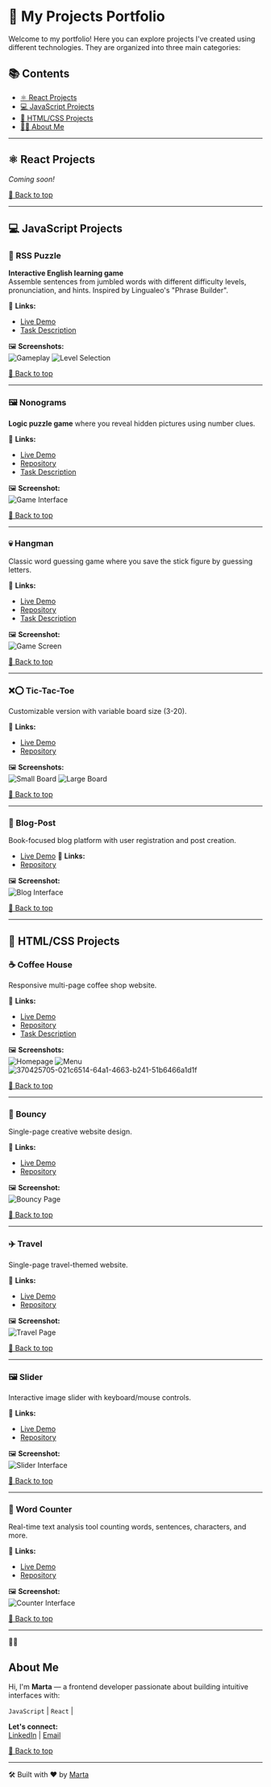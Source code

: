 # 🚀 My Projects Portfolio

Welcome to my portfolio! Here you can explore projects I've created using different technologies. They are organized into three main categories:

## 📚 Contents

- [⚛️ React Projects](#-react-projects)
- [💻 JavaScript Projects](#-javascript-projects)
- [🎨 HTML/CSS Projects](#-htmlcss-projects)
- [🙋‍♀️ About Me](#about-me)

---

## ⚛️ React Projects
*Coming soon!*  

[🔼 Back to top](#-my-projects-portfolio)

---

## 💻 JavaScript Projects

### 🧩 RSS Puzzle
**Interactive English learning game**  
Assemble sentences from jumbled words with different difficulty levels, pronunciation, and hints. Inspired by Lingualeo's "Phrase Builder".

🔗 **Links:**  
- [Live Demo](https://rolling-scopes-school.github.io/marta109-JSFE2023Q4/rss-puzzle/index.html)
- [Task Description](https://github.com/rolling-scopes-school/tasks/tree/master/stage2/tasks/puzzle)

🖼️ **Screenshots:**  
![Gameplay](https://github.com/rolling-scopes-school/marta109-JSFE2023Q4/assets/71411783/14c75b29-a6ab-4fbd-80ef-7e456c8da5ad)
![Level Selection](https://github.com/rolling-scopes-school/marta109-JSFE2023Q4/assets/71411783/a58ab87d-e6ce-4ef8-a3e3-59181d962f5f)

[🔼 Back to top](#-my-projects-portfolio)

---

### 🖼️ Nonograms
**Logic puzzle game** where you reveal hidden pictures using number clues.

🔗 **Links:**  
- [Live Demo](https://rolling-scopes-school.github.io/marta109-JSFE2023Q4/nonograms/index.html)
- [Repository](https://github.com/Marta109/Nonograms)
- [Task Description](https://github.com/rolling-scopes-school/tasks/tree/master/tasks/nonograms)

🖼️ **Screenshot:**  
![Game Interface](https://github.com/rolling-scopes-school/marta109-JSFE2023Q4/assets/71411783/4d93dee3-12ad-4ef8-80a8-b6f355af06f3)

[🔼 Back to top](#-my-projects-portfolio)

---

### 💀 Hangman
Classic word guessing game where you save the stick figure by guessing letters.

🔗 **Links:**  
- [Live Demo](https://rolling-scopes-school.github.io/marta109-JSFE2023Q4/hangman/index.html)
- [Repository](https://github.com/Marta109/Hangman)
- [Task Description](https://github.com/rolling-scopes-school/tasks/tree/master/stage1/tasks/hangman)  

🖼️ **Screenshot:**  
![Game Screen](https://github.com/rolling-scopes-school/marta109-JSFE2023Q4/assets/71411783/4b80f1a1-b46e-43cd-b4e9-e5bc52407c54)

[🔼 Back to top](#-my-projects-portfolio)

---

### ❌⭕ Tic-Tac-Toe
Customizable version with variable board size (3-20).

🔗 **Links:**  
- [Live Demo](https://marta109.github.io/Tic---Tac---Toe/)
- [Repository ](https://github.com/Marta109/Tic---Tac---Toe)

🖼️ **Screenshots:**  
![Small Board](https://github.com/user-attachments/assets/81b25640-b833-4008-b8d3-2eaa48c552fd)
![Large Board](https://github.com/user-attachments/assets/75ee32ec-55d2-43c8-ba10-9583cd5c7dca)

[🔼 Back to top](#-my-projects-portfolio)

---

### 📝 Blog-Post
Book-focused blog platform with user registration and post creation.

- [Live Demo](https://marta109.github.io/Blog-Post/index.html)
🔗 **Links:**  
- [Repository ](https://github.com/Marta109/Blog-Post)

🖼️ **Screenshot:**  
![Blog Interface](https://github.com/user-attachments/assets/8307dc87-02a3-4e27-a975-c9bd4ea6c563)

[🔼 Back to top](#-my-projects-portfolio)

---

## 🎨 HTML/CSS Projects

### ☕ Coffee House
Responsive multi-page coffee shop website.

🔗 **Links:**  
- [Live Demo](https://rolling-scopes-school.github.io/marta109-JSFE2023Q4/coffee-house/home.html)
- [Repository ](https://github.com/Marta109/Coffee-house)
- [Task Description](https://github.com/rolling-scopes-school/tasks/blob/master/tasks/coffee-house/coffee-house.md)

🖼️ **Screenshots:**  
![Homepage](https://github.com/user-attachments/assets/09339ed7-856e-4a36-a6d0-0bbb65eacf44)
![Menu](https://github.com/user-attachments/assets/6bc884fe-04b7-4bf1-a73a-fa0eb2844cf2)
![370425705-021c6514-64a1-4663-b241-51b6466a1d1f](https://github.com/user-attachments/assets/d68715bc-69f8-4bf2-8147-a7081142659c)


[🔼 Back to top](#-my-projects-portfolio)

---

### 🏀 Bouncy
Single-page creative website design.

🔗 **Links:**  
- [Live Demo](https://marta109.github.io/Bouncy/)
- [Repository ](https://github.com/Marta109/Bouncy)

🖼️ **Screenshot:**  
![Bouncy Page](https://github.com/Marta109/Marta109.github.io/assets/71411783/9d390600-60b3-4b6c-aae8-7ab539fa9ace)

[🔼 Back to top](#-my-projects-portfolio)

---

### ✈️ Travel
Single-page travel-themed website.

🔗 **Links:**  
- [Live Demo](https://marta109.github.io/Travel/)
- [Repository](https://github.com/Marta109/Travel)

🖼️ **Screenshot:**  
![Travel Page](https://github.com/Marta109/Marta109.github.io/assets/71411783/9f073a9a-d7c7-4e0a-9ccc-5ea1e77231f2)

[🔼 Back to top](#-my-projects-portfolio)

---

### 🖼️ Slider
Interactive image slider with keyboard/mouse controls.

🔗 **Links:**  
- [Live Demo](https://marta109.github.io/Slider/)
- [Repository](https://github.com/Marta109/Slider)

🖼️ **Screenshot:**  
![Slider Interface](https://github.com/user-attachments/assets/8eb16ee9-949a-4dc5-a6b2-958e74a58564)

[🔼 Back to top](#-my-projects-portfolio)

---

### 🔢 Word Counter
Real-time text analysis tool counting words, sentences, characters, and more.

🔗 **Links:**  
- [Live Demo](https://marta109.github.io/Word_Counter/)
- [Repository ](https://github.com/Marta109/word-counter)

🖼️ **Screenshot:**  
![Counter Interface](https://github.com/user-attachments/assets/fc3a7b6f-e152-4aca-9894-fadf7d2fa1bf)

[🔼 Back to top](#-my-projects-portfolio)

---
🙋‍♀️
##  About Me

Hi, I'm **Marta** — a frontend developer passionate about building intuitive interfaces with:

`JavaScript` | `React` | 

**Let's connect:**  
[LinkedIn](https://www.linkedin.com/in/mh-marta-hayrapetyan/) | [Email](mailto:marta.hayrapetyan.a@gmail.com)

[🔼 Back to top](#-my-projects-portfolio)

---

🛠️ Built with ❤️ by [Marta](https://github.com/Marta109)
